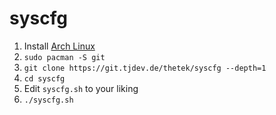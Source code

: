 # syscfg

1. Install [Arch Linux](https://archlinux.org)
2. `sudo pacman -S git`
3. `git clone https://git.tjdev.de/thetek/syscfg --depth=1`
4. `cd syscfg`
5. Edit `syscfg.sh` to your liking
6. `./syscfg.sh`
